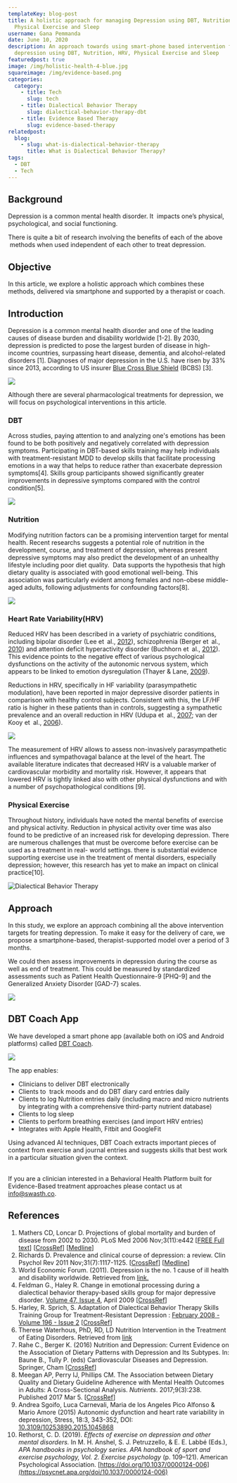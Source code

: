 ```yaml
---
templateKey: blog-post
title: A holistic approach for managing Depression using DBT, Nutrition, HRV,
  Physical Exercise and Sleep
username: Gana Pemmanda
date: June 10, 2020
description: An approach towards using smart-phone based intervention for
  depression using DBT, Nutrition, HRV, Physical Exercise and Sleep
featuredpost: true
image: /img/holistic-health-4-blue.jpg
squareimage: /img/evidence-based.png
categories:
  category:
    - title: Tech
      slug: tech
    - title: Dialectical Behavior Therapy
      slug: dialectical-behavior-therapy-dbt
    - title: Evidence Based Therapy
      slug: evidence-based-therapy
relatedpost:
  blog:
    - slug: what-is-dialectical-behavior-therapy
      title: What is Dialectical Behavior Therapy?
tags:
  - DBT
  - Tech
---
```

## Background

Depression is a common mental health disorder. It  impacts one’s physical, psychological, and social functioning. 

There is quite a bit of research involving the benefits of each of the above  methods when used independent of each other to treat depression. 

## **Objective**

In this article, we explore a holistic approach which combines these methods, delivered via smartphone and supported by a therapist or coach.

## Introduction

Depression is a common mental health disorder and one of the leading causes of disease burden and disability worldwide \[1-2]. By 2030, depression is predicted to pose the largest burden of disease in high-income countries, surpassing heart disease, dementia, and alcohol-related disorders \[1]. Diagnoses of major depression in the U.S. have risen by 33% since 2013, according to US insurer [Blue Cross Blue Shield](https://www.theatlas.com/charts/rk9gJdQRf) (BCBS) \[3].

![](/img/depression.jpg)

Although there are several pharmacological treatments for depression, we will focus on psychological interventions in this article.

### DBT

Across studies, paying attention to and analyzing one's emotions has been found to be both positively and negatively correlated with depression symptoms. Participating in DBT-based skills training may help individuals with treatment-resistant MDD to develop skills that facilitate processing emotions in a way that helps to reduce rather than exacerbate depression symptoms\[4]. Skills group participants showed significantly greater improvements in depressive symptoms compared with the control condition\[5].

![](/img/dbt.png)

### **Nutrition**

Modifying nutrition factors can be a promising intervention target for mental health. Recent researchs suggests a potential role of nutrition in the development, course, and treatment of depression, whereas present depressive symptoms may also predict the development of an unhealthy lifestyle including poor diet quality.  Data supports the hypothesis that high dietary quality is associated with good emotional well-being. This association was particularly evident among females and non-obese middle-aged adults, following adjustments for confounding factors\[8]. 

![](/img/nutrition.jpg)

### **Heart Rate Variability(HRV)**

Reduced HRV has been described in a variety of psychiatric conditions, including bipolar disorder (Lee et al., [2012](https://www.tandfonline.com/doi/full/10.3109/10253890.2015.1045868?casa_token=2aZWykOv378AAAAA%3A5rFEFox6XFKuFUmhb7LK7Q1VB7ZDTsHab0vd7cLntqkZ1br1SxFrLoccvw-2DkxSm9D8_djE8cH_#)), schizophrenia (Berger et al., [2010](https://www.tandfonline.com/doi/full/10.3109/10253890.2015.1045868?casa_token=2aZWykOv378AAAAA%3A5rFEFox6XFKuFUmhb7LK7Q1VB7ZDTsHab0vd7cLntqkZ1br1SxFrLoccvw-2DkxSm9D8_djE8cH_#)) and attention deficit hyperactivity disorder (Buchhorn et al., [2012](https://www.tandfonline.com/doi/full/10.3109/10253890.2015.1045868?casa_token=2aZWykOv378AAAAA%3A5rFEFox6XFKuFUmhb7LK7Q1VB7ZDTsHab0vd7cLntqkZ1br1SxFrLoccvw-2DkxSm9D8_djE8cH_#)). This evidence points to the negative effect of various psychological dysfunctions on the activity of the autonomic nervous system, which appears to be linked to emotion dysregulation (Thayer & Lane, [2009](https://www.tandfonline.com/doi/full/10.3109/10253890.2015.1045868?casa_token=2aZWykOv378AAAAA%3A5rFEFox6XFKuFUmhb7LK7Q1VB7ZDTsHab0vd7cLntqkZ1br1SxFrLoccvw-2DkxSm9D8_djE8cH_#)).

Reductions in HRV, specifically in HF variability (parasympathetic modulation), have been reported in major depressive disorder patients in comparison with healthy control subjects. Consistent with this, the LF/HF ratio is higher in these patients than in controls, suggesting a sympathetic prevalence and an overall reduction in HRV (Udupa et al., [2007](https://www.tandfonline.com/doi/full/10.3109/10253890.2015.1045868?casa_token=2aZWykOv378AAAAA%3A5rFEFox6XFKuFUmhb7LK7Q1VB7ZDTsHab0vd7cLntqkZ1br1SxFrLoccvw-2DkxSm9D8_djE8cH_#); van der Kooy et al., [2006](https://www.tandfonline.com/doi/full/10.3109/10253890.2015.1045868?casa_token=2aZWykOv378AAAAA%3A5rFEFox6XFKuFUmhb7LK7Q1VB7ZDTsHab0vd7cLntqkZ1br1SxFrLoccvw-2DkxSm9D8_djE8cH_#)).

![](/img/hrv.png)

The measurement of HRV allows to assess non-invasively parasympathetic influences and sympathovagal balance at the level of the heart. The available literature indicates that decreased HRV is a valuable marker of cardiovascular morbidity and mortality risk. However, it appears that lowered HRV is tightly linked also with other physical dysfunctions and with a number of psychopathological conditions \[9].

### **Physical Exercise**

Throughout history, individuals have noted the mental benefits of exercise and physical activity. Reduction in physical activity over time was also found to be predictive of an increased risk for developing depression. There are numerous challenges that must be overcome before exercise can be used as a treatment in real- world settings. there is substantial evidence supporting exercise use in the treatment of mental disorders, especially depression; however, this research has yet to make an impact on clinical practice\[10].

![Dialectical Behavior Therapy](/img/exercise.jpg "dialectical-behavior-therapy-dbt")

## Approach

In this study, we explore an approach combining all the above intervention targets for treating depression. To make it easy for the delivery of care, we propose a smartphone-based, therapist-supported model over a period of 3 months. 

We could then assess improvements in depression during the course as well as end of treatment. This could be measured by standardized assessments such as Patient Health Questionnaire-9 \[PHQ-9] and the Generalized Anxiety Disorder [GAD-7} scales.

![](/img/assessments.png)

## DBT Coach App

We have developed a smart phone app (available both on iOS and Android platforms) called [DBT Coach](https://www.swasth.co/dbt-coach/). 

![](/img/dbt-coach-app.png)

The app enables:

* Clinicians to deliver DBT electronically
* Clients to  track moods and do DBT diary card entries daily
* Clients to log Nutrition entries daily (including macro and micro nutrients by integrating with a comprehensive third-party nutrient database)
* Clients to log sleep
* Clients to perform breathing exercises (and import HRV entries)
* Integrates with Apple Health, Fitbit and GoogleFit 

Using advanced AI techniques, DBT Coach extracts important pieces of context from exercise and journal entries and suggests skills that best work in a particular situation given the context.

\
If you are a clinician interested in a Behavioral Health Platform built for Evidence-Based treatment approaches please contact us at info@swasth.co.

## References

1. Mathers CD, Loncar D. Projections of global mortality and burden of disease from 2002 to 2030. PLoS Med 2006 Nov;3(11):e442 [[FREE Full text](http://dx.plos.org/10.1371/journal.pmed.0030442)] [[CrossRef](https://dx.doi.org/10.1371/journal.pmed.0030442)] [[Medline](https://www.ncbi.nlm.nih.gov/entrez/query.fcgi?cmd=Retrieve&db=PubMed&list_uids=17132052&dopt=Abstract)]
2. Richards D. Prevalence and clinical course of depression: a review. Clin Psychol Rev 2011 Nov;31(7):1117-1125. [[CrossRef](https://dx.doi.org/10.1016/j.cpr.2011.07.004)] [[Medline](https://www.ncbi.nlm.nih.gov/entrez/query.fcgi?cmd=Retrieve&db=PubMed&list_uids=21820991&dopt=Abstract)]
3. World Economic Forum. (2011). Depression is the no. 1 cause of ill health and disability worldwide. Retrieved from [link.](https://www.weforum.org/agenda/2018/05/depression-prevents-many-of-us-from-leading-healthy-and-productive-lives-being-the-no-1-cause-of-ill-health-and-disability-worldwide/)
4. Feldman G., Haley R. Change in emotional processing during a dialectical behavior therapy-based skills group for major depressive disorder. [Volume 47, Issue 4](https://www.sciencedirect.com/science/journal/00057967/47/4 "Go to table of contents for this volume/issue"), April 2009 [[CrossRef](https://doi.org/10.1016/j.brat.2009.01.005)]
5. Harley, R. Sprich, S. Adaptation of Dialectical Behavior Therapy Skills Training Group for Treatment-Resistant Depression : [February 2008 - Volume 196 - Issue 2](https://journals.lww.com/jonmd/toc/2008/02000) [[CrossRef](https://pubmed.ncbi.nlm.nih.gov/18277222/)]
6. Therese Waterhous, PhD, RD, LD Nutrition Intervention in the Treatment of Eating Disorders. Retrieved from [link](https://www.willamettenutritionsource.com/img/nutrition_intervention.pdf)
7. Rahe C., Berger K. (2016) Nutrition and Depression: Current Evidence on the Association of Dietary Patterns with Depression and Its Subtypes. In: Baune B., Tully P. (eds) Cardiovascular Diseases and Depression. Springer, Cham [[CrossRef](https://doi.org/10.1007/978-3-319-32480-7_17)]
8. Meegan AP, Perry IJ, Phillips CM. The Association between Dietary Quality and Dietary Guideline Adherence with Mental Health Outcomes in Adults: A Cross-Sectional Analysis. *Nutrients*. 2017;9(3):238. Published 2017 Mar 5. [[CrossRef](https://www.ncbi.nlm.nih.gov/pmc/articles/PMC5372901/)]
9. Andrea Sgoifo, Luca Carnevali, Maria de los Angeles Pico Alfonso & Mario Amore (2015) Autonomic dysfunction and heart rate variability in depression, Stress, 18:3, 343-352, DOI: [<ins>10.3109/10253890.2015.1045868</ins>](https://doi.org/10.3109/10253890.2015.1045868)
10. Rethorst, C. D. (2019). *Effects of exercise on depression and other mental disorders.* In M. H. Anshel, S. J. Petruzzello, & E. E. Labbé (Eds.), *APA handbooks in psychology series. APA handbook of sport and exercise psychology, Vol. 2. Exercise psychology* (p. 109–121). American Psychological Association. [https://doi.org/10.1037/0000124-006](https://psycnet.apa.org/doi/10.1037/0000124-006)